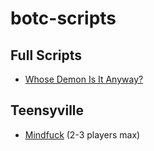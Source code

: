 # botc-scripts

## Full Scripts

- [Whose Demon Is It Anyway?](full/whose_demon_is_it_anyway.json)

## Teensyville

- [Mindfuck](teensy/mindfuck.json) (2-3 players max)
